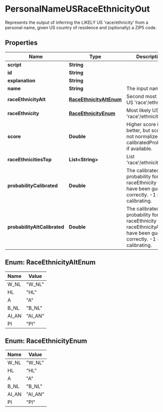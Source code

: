 

# PersonalNameUSRaceEthnicityOut

Represents the output of inferring the LIKELY US 'race/ethnicity' from a personal name, given US country of residence and (optionally) a ZIP5 code.

## Properties

| Name | Type | Description | Notes |
|------------ | ------------- | ------------- | -------------|
|**script** | **String** |  |  [optional] |
|**id** | **String** |  |  [optional] |
|**explanation** | **String** |  |  [optional] |
|**name** | **String** | The input name. |  [optional] |
|**raceEthnicityAlt** | [**RaceEthnicityAltEnum**](#RaceEthnicityAltEnum) | Second most likely US &#39;race&#39;/ethnicity |  [optional] |
|**raceEthnicity** | [**RaceEthnicityEnum**](#RaceEthnicityEnum) | Most likely US &#39;race&#39;/ethnicity |  [optional] |
|**score** | **Double** | Higher score is better, but score is not normalized. Use calibratedProbability if available.  |  [optional] |
|**raceEthnicitiesTop** | **List&lt;String&gt;** | List &#39;race&#39;/ethnicities |  [optional] |
|**probabilityCalibrated** | **Double** | The calibrated probability for raceEthnicity to have been guessed correctly. -1 &#x3D; still calibrating.  |  [optional] |
|**probabilityAltCalibrated** | **Double** | The calibrated probability for raceEthnicity OR raceEthnicityAlt to have been guessed correctly. -1 &#x3D; still calibrating.  |  [optional] |



## Enum: RaceEthnicityAltEnum

| Name | Value |
|---- | -----|
| W_NL | &quot;W_NL&quot; |
| HL | &quot;HL&quot; |
| A | &quot;A&quot; |
| B_NL | &quot;B_NL&quot; |
| AI_AN | &quot;AI_AN&quot; |
| PI | &quot;PI&quot; |



## Enum: RaceEthnicityEnum

| Name | Value |
|---- | -----|
| W_NL | &quot;W_NL&quot; |
| HL | &quot;HL&quot; |
| A | &quot;A&quot; |
| B_NL | &quot;B_NL&quot; |
| AI_AN | &quot;AI_AN&quot; |
| PI | &quot;PI&quot; |



